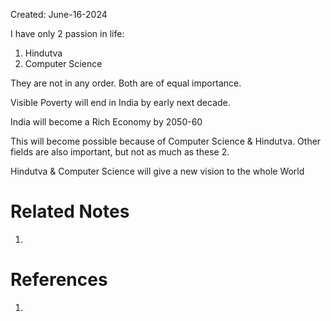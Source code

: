 Created: June-16-2024

I have only 2 passion in life:

1. Hindutva
2. Computer Science

They are not in any order. Both are of equal importance.

Visible Poverty will end in India by early next decade.

India will become a Rich Economy by 2050-60

This will become possible because of Computer Science & Hindutva. Other fields are also important, but not as much as these 2.

Hindutva & Computer Science will give a new vision to the whole World

# Related Notes

1. 
# References

1. 